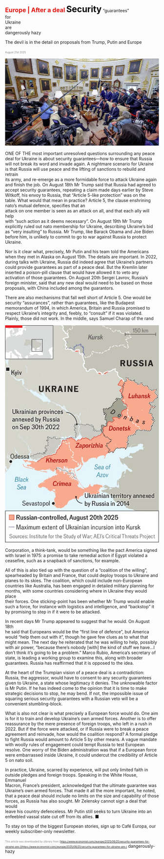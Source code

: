 <span style="color:#E3120B; font-size:14.9pt; font-weight:bold;">Europe | After a deal</span>
<span style="color:#000000; font-size:21.0pt; font-weight:bold;">Security</span>
“guarantees”   
for   
Ukraine   
are  
dangerously hazy

The devil is in the detail on proposals from Trump, Putin and Europe 

<span style="color:#808080; font-size:6.2pt;">August 21st 2025</span>
  

![](../images/036_Security_guarantees_for_Ukraine_are_dangerously_hazy/p0153_img01.jpeg)
  
ONE OF THE most important unresolved questions surrounding any peace  
deal for Ukraine is about security guarantees—how to ensure that Russia  
will not break its word and invade again. A nightmare scenario for Ukraine  
is that Russia will use peace and the lifting of sanctions to rebuild and retrain  
its army, and re-emerge as a more formidable force to attack Ukraine again  
and finish the job. On August 18th Mr Trump said that Russia had agreed to  
accept security guarantees, repeating a claim made days earlier by Steve  
Witkoff, his envoy to Russia, that “Article 5-like protection” was on the  
table. What would that mean in practice?
Article 5, the clause enshrining nato’s mutual defence, specifies that an  
attack on one member is seen as an attack on all, and that each ally will help  
with “such action as it deems necessary”. On August 19th Mr Trump  
explicitly ruled out nato membership for Ukraine, describing Ukraine’s bid  
as “very insulting” to Russia. Mr Trump, like Barack Obama and Joe Biden  
before him, is unlikely to commit to go to war against Russia to protect  
Ukraine.

Nor is it clear what, precisely, Mr Putin and his team told the Americans  
when they met in Alaska on August 15th. The details are important. In 2022,  
during talks with Ukraine, Russia did indeed agree that Ukraine’s partners  
could provide guarantees as part of a peace deal. But the Kremlin later  
inserted a poison-pill clause that would have allowed it to veto any  
activation of those guarantees. On August 20th Sergei Lavrov, Russia’s  
foreign minister, said that any new deal would need to be based on those  
proposals, with China included among the guarantors.

There are also mechanisms that fall well short of Article 5. One would be  
security “assurances”, rather than guarantees, like the Budapest  
memorandum of 1994, in which America, Britain and Russia promised to  
respect Ukraine’s integrity and, feebly, to “consult” if it was violated.  
Plainly, those did not work. In the middle, says Samuel Charap of the rand

![](../images/036_Security_guarantees_for_Ukraine_are_dangerously_hazy/p0154_img01.jpeg)

Corporation, a think-tank, would be something like the pact America signed  
with Israel in 1975: a promise to take remedial action if Egypt violated a  
ceasefire, such as a snapback of sanctions, for example.

All of this is also tied up with the question of a “coalition of the willing”,  
spearheaded by Britain and France, that could deploy troops to Ukraine and  
planes to its skies. The coalition, which could include non-European  
countries like Australia, has been engaged in detailed military planning for  
months, with some countries considering where in Ukraine they would place  
their forces. One sticking-point has been whether Mr Trump would enable  
such a force, for instance with logistics and intelligence, and “backstop” it  
by promising to step in if it were to be attacked.

In recent days Mr Trump appeared to suggest that he would. On August 18th  
he said that Europeans would be the “first line of defence”, but America  
would “help them out with it”, though he gave few clues as to what that  
might mean. The next day he reiterated that he was willing to help, possibly  
with air power, “because there’s nobody [with] the kind of stuff we have…I  
don’t think it’s going to be a problem.” Marco Rubio, America’s secretary of  
state, is leading a working group to examine this, along with broader  
guarantees. Russia has reaffirmed that it is opposed to the idea.

At the heart of the Trumpian vision of a peace deal is a contradiction:  
Russia, the aggressor, would have to consent to any security guarantees  
given to Ukraine, a state whose legitimacy it denies. The unknowable factor  
is Mr Putin. If he has indeed come to the opinion that it is time to make  
strategic decisions to stop, he may bend. If not, the impossible issue of  
squaring serious security guarantees with a Russian veto will be a  
convenient stumbling-block.

What is also not clear is what precisely a European force would do. One aim  
is for it to train and develop Ukraine’s own armed forces. Another is to offer  
reassurance by the mere presence of foreign troops, who left in a rush in  
2022. But if the force were attacked, or if Russia were to break a peace  
agreement and reinvade, how would the coalition respond? A formal pledge  
to fight Russia would amount to Article 5 by other means. A vague mandate  
with woolly rules of engagement could tempt Russia to test European  
resolve. One worry of the Biden administration was that if a European force
were embarrassed inside Ukraine, it could undercut the credibility of Article  
5 on nato soil.

In practice, Ukraine, scarred by experience, will put only limited faith in  
outside pledges and foreign troops. Speaking in the White House, Emmanuel  
Macron, France’s president, acknowledged that the ultimate guarantee was  
Ukraine’s own armed forces. That made it all the more important, he noted,  
that a peace deal should include no limits on the size and capability of those  
forces, as Russia has also sought. Mr Zelensky cannot sign a deal that would  
leave his country defenceless. Mr Putin still seeks to turn Ukraine into an  
enfeebled vassal state cut off from its allies. ■

To stay on top of the biggest European stories, sign up to Café Europa, our  
weekly subscriber-only newsletter.

<span style="color:#808080; font-size:6.2pt;">This article was downloaded by zlibrary from [https://www.economist.com//europe/2025/08/20/security-guarantees-for-ukraine-are-](https://www.economist.com//europe/2025/08/20/security-guarantees-for-ukraine-are-)</span>
dangerously-hazy